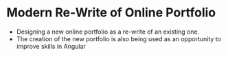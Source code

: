 # Modern Re-Write of Online Portfolio
- Designing a new online portfolio as a re-write of an existing one.
- The creation of the new portfolio is also being used as an opportunity to improve skills in Angular
